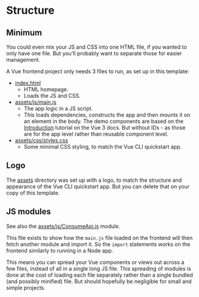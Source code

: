 # Structure

## Minimum

You could even mix your JS and CSS into one HTML file, if you wanted to only have one file. But you'll probably want to separate those for easier management.

A Vue frontend project only needs 3 files to run, as set up in this template:

- [index.html](/index.html)
    - HTML homepage.
    - Loads the JS and CSS.
- [assets/js/main.js](/assets/js/main.js)
    - The app logic in a JS script.
    - This loads dependencies, constructs the app and then mounts it on an element in the body. The demo components are based on the [Introduction](https://v3.vuejs.org/guide/introduction.html) tutorial on the Vue 3 docs. But without IDs - as those are for the app level rather than reusable component level.
- [assets/css/styles.css](/assets/css/styles.css)
    - Some minimal CSS styling, to match the Vue CLI quickstart app.

## Logo

The [assets](/assets/) directory was set up with a logo, to match the structure and appearance of the Vue CLI quickstart app. But you can delete that on your copy of this template.

## JS modules

See also the [assets/js/ConsumeApi.js](/assets/js/ConsumeApi.js) module.

This file exists to show how the `main.js` file loaded on the frontend will then fetch another
module and import it. So the `import` statements works on the frontend similarly to running in a
Node app.

This means you can spread your Vue components or views out across a few files, instead of all in a
single long JS file. This spreading of modules is done at the cost of loading each file separately
rather than a single bundled (and possibly minified) file. But should hopefully be negligible for
small and simple projects.
